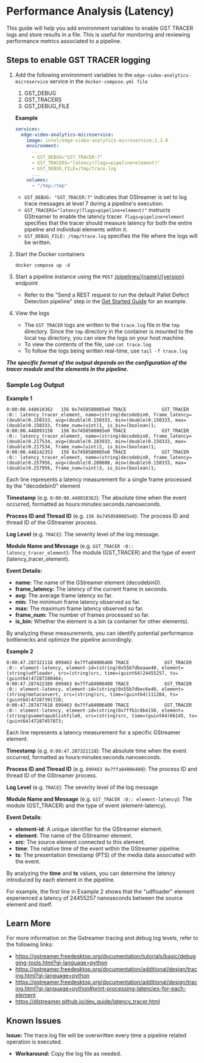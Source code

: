 # Performance Analysis (Latency)

This guide will help you add environment variables to enable GST TRACER logs and store results in a file. This is useful for monitoring and reviewing performance metrics associated to a pipeline.

## Steps to enable GST TRACER logging
1. Add the following environment variables to the `edge-video-analytics-microservice` service in the `docker-compose.yml file`
    1. GST_DEBUG
    2. GST_TRACERS
    3. GST_DEBUG_FILE

    **Example**
    ```yaml
    services:
      edge-video-analytics-microservice:
        image: intel/edge-video-analytics-microservice:2.3.0
        environment:
          ...
          - GST_DEBUG="GST_TRACER:7"
          - GST_TRACERS="latency(flags=pipeline+element)"
          - GST_DEBUG_FILE=/tmp/trace.log
          ...
        volumes:
          - "/tmp:/tmp"
    ```
   - `GST_DEBUG: "GST_TRACER:7"` indicates that GStreamer is set to log trace messages at level 7 during a pipeline's execution.
   - `GST_TRACERS="latency(flags=pipeline+element)"` instructs GStreamer to enable the latency tracer. `flags=pipeline+element` specifies that the tracer should measure latency for both the entire pipeline and individual elements within it.
   - `GST_DEBUG_FILE: /tmp/trace.log` specifies the file where the logs will be written.

2. Start the Docker containers
    ```shell
    docker compose up -d
    ```

3. Start a pipeline instance using the `POST` [/pipelines/{name}/{version}](../rest_api/restful_microservice_interfaces.md#post-pipelinesnameversion) endpoint
    *  Refer to the "Send a REST request to run the default Pallet Defect Detection pipeline" step in the [Get Started Guide](../../Get-Started-Guide.md#run-evam-in-standalone-deployment) for an example.

4. View the logs
   * The `GST TRACER` logs are written to the `trace.log` file in the `tmp` directory. Since the `tmp` directory in the container is mounted to the local `tmp` directory, you can view the logs on your host machine.
   * To view the contents of the file, use `cat trace.log`
   * To follow the logs being written real-time, use `tail -f trace.log`


***The specific format of the output depends on the configuration of the tracer module and the elements in the pipeline.***


### Sample Log Output

**Example 1**
```shell
0:00:00.448010362   156 0x7450580085e0 TRACE             GST_TRACER :0:: latency_tracer_element, name=(string)decodebin0, frame_latency=(double)0.150333, avg=(double)0.150333, min=(double)0.150333, max=(double)0.150333, frame_num=(uint)1, is_bin=(boolean)1;
0:00:00.448093150   156 0x7450580085e0 TRACE             GST_TRACER :0:: latency_tracer_element, name=(string)decodebin0, frame_latency=(double)0.217534, avg=(double)0.183933, min=(double)0.150333, max=(double)0.217534, frame_num=(uint)2, is_bin=(boolean)1;
0:00:00.448142353   156 0x7450580085e0 TRACE             GST_TRACER :0:: latency_tracer_element, name=(string)decodebin0, frame_latency=(double)0.257956, avg=(double)0.208608, min=(double)0.150333, max=(double)0.257956, frame_num=(uint)3, is_bin=(boolean)1;
```
Each line represents a latency measurement for a single frame processed by the "decodebin0" element

**Timestamp** (e.g. `0:00:00.448010362`): The absolute time when the event occurred, formatted as hours:minutes:seconds.nanoseconds.

**Process ID and Thread ID** (e.g. `156 0x7450580085e0`): The process ID and thread ID of the GStreamer process.

**Log Level** (e.g. `TRACE`): The severity level of the log message.

**Module Name and Message** (e.g. `GST_TRACER :0:: latency_tracer_element`): The module (GST_TRACER) and the type of event (latency_tracer_element).

**Event Details:**
* **name:** The name of the GStreamer element (decodebin0).
* **frame_latency:** The latency of the current frame in seconds.
* **avg:** The average frame latency so far.
* **min:** The minimum frame latency observed so far.
* **max:** The maximum frame latency observed so far.
* **frame_num:** The number of frames processed so far.
* **is_bin:** Whether the element is a bin (a container for other elements).

By analyzing these measurements, you can identify potential performance bottlenecks and optimize the pipeline accordingly. 


**Example 2**
```shell
0:00:47.287321118 899463 0x7ffa84006400 TRACE             GST_TRACER :0:: element-latency, element-id=(string)0x55b7dbeaae40, element=(string)udfloader, src=(string)src, time=(guint64)24455257, ts=(guint64)47287280464;
0:00:47.287422389 899463 0x7ffa84006400 TRACE             GST_TRACER :0:: element-latency, element-id=(string)0x55b7dbec6e40, element=(string)metaconvert, src=(string)src, time=(guint64)111264, ts=(guint64)47287391728;
0:00:47.287477618 899463 0x7ffa84006400 TRACE             GST_TRACER :0:: element-latency, element-id=(string)0x7ffb1c0b4150, element=(string)gvametapublishfile0, src=(string)src, time=(guint64)66145, ts=(guint64)47287457873;
```
Each line represents a latency measurement for a specific GStreamer element.

**Timestamp** (e.g. `0:00:47.287321118`): The absolute time when the event occurred, formatted as hours:minutes:seconds.nanoseconds.

**Process ID and Thread ID** (e.g. `899463 0x7ffa84006400`): The process ID and thread ID of the GStreamer process.

**Log Level** (e.g. `TRACE`): The severity level of the log message

**Module Name and Message** (e.g. `GST_TRACER :0:: element-latency`): The module (GST_TRACER) and the type of event (element-latency).

**Event Details**:
* **element-id**: A unique identifier for the GStreamer element.
* **element**: The name of the GStreamer element.
* **src**: The source element connected to this element.
* **time**: The relative time of the event within the GStreamer pipeline.
* **ts**: The presentation timestamp (PTS) of the media data associated with the event.

By analyzing the **time** and **ts** values, you can determine the latency introduced by each element in the pipeline.

For example, the first line in Example 2 shows that the "udfloader" element experienced a latency of 24455257 nanoseconds between the source element and itself.


## Learn More

For more information on the Gstreamer tracing and debug log levels, refer to the following links:
- <https://gstreamer.freedesktop.org/documentation/tutorials/basic/debugging-tools.html?gi-language=python>
- <https://gstreamer.freedesktop.org/documentation/additional/design/tracing.html?gi-language=python>
- <https://gstreamer.freedesktop.org/documentation/additional/design/tracing.html?gi-language=python#print-processing-latencies-for-each-element>
- <https://dlstreamer.github.io/dev_guide/latency_tracer.html>

## Known Issues
**Issue:** The trace.log file will be overwritten every time a pipeline related operation is executed. 
* **Workaround:** Copy the log file as needed. 

